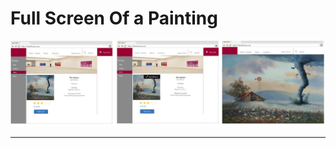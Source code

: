 # Full Screen Of a Painting

![GitHub Logo](/documentation/Storyboards/Storyboard_FullScreen.png)

***
